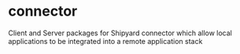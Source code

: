 # connector
Client and Server packages for Shipyard connector which allow local applications to be integrated into a remote application stack
